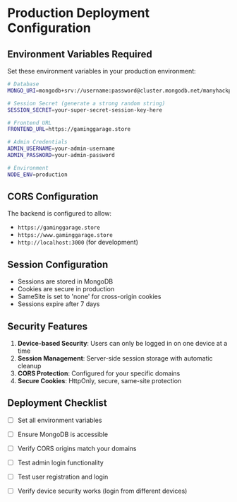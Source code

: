 # Production Deployment Configuration

## Environment Variables Required

Set these environment variables in your production environment:

```bash
# Database
MONGO_URI=mongodb+srv://username:password@cluster.mongodb.net/manyhackpanel

# Session Secret (generate a strong random string)
SESSION_SECRET=your-super-secret-session-key-here

# Frontend URL
FRONTEND_URL=https://gaminggarage.store

# Admin Credentials
ADMIN_USERNAME=your-admin-username
ADMIN_PASSWORD=your-admin-password

# Environment
NODE_ENV=production
```

## CORS Configuration

The backend is configured to allow:
- `https://gaminggarage.store`
- `https://www.gaminggarage.store`
- `http://localhost:3000` (for development)

## Session Configuration

- Sessions are stored in MongoDB
- Cookies are secure in production
- SameSite is set to 'none' for cross-origin cookies
- Sessions expire after 7 days

## Security Features

1. **Device-based Security**: Users can only be logged in on one device at a time
2. **Session Management**: Server-side session storage with automatic cleanup
3. **CORS Protection**: Configured for your specific domains
4. **Secure Cookies**: HttpOnly, secure, same-site protection

## Deployment Checklist

- [ ] Set all environment variables
- [ ] Ensure MongoDB is accessible
- [ ] Verify CORS origins match your domains
- [ ] Test admin login functionality
- [ ] Test user registration and login
- [ ] Verify device security works (login from different devices)









